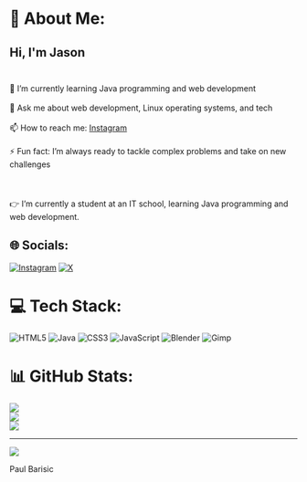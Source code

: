 # 💫 About Me:
## Hi, I'm Jason<br><br>    
🌱 I’m currently learning Java programming and web development<br/><br>    💬 Ask me about web development, Linux operating systems, and tech<br/><br>    📫 How to reach me: [Instagram](https://www.instagram.com/j.ason0567/)<br/><br>    ⚡ Fun fact: I’m always ready to tackle complex problems and take on new challenges<br/><br/><br><br>👉 I’m currently a student at an IT school, learning Java programming and web development.


## 🌐 Socials:
[![Instagram](https://img.shields.io/badge/Instagram-%23E4405F.svg?logo=Instagram&logoColor=white)](https://instagram.com/j.ason0567) [![X](https://img.shields.io/badge/X-black.svg?logo=X&logoColor=white)](https://x.com/j_ason0567) 

# 💻 Tech Stack:
![HTML5](https://img.shields.io/badge/html5-%23E34F26.svg?style=for-the-badge&logo=html5&logoColor=white) ![Java](https://img.shields.io/badge/java-%23ED8B00.svg?style=for-the-badge&logo=openjdk&logoColor=white) ![CSS3](https://img.shields.io/badge/css3-%231572B6.svg?style=for-the-badge&logo=css3&logoColor=white) ![JavaScript](https://img.shields.io/badge/javascript-%23323330.svg?style=for-the-badge&logo=javascript&logoColor=%23F7DF1E) ![Blender](https://img.shields.io/badge/blender-%23F5792A.svg?style=for-the-badge&logo=blender&logoColor=white) ![Gimp](https://img.shields.io/badge/Gimp-657D8B?style=for-the-badge&logo=gimp&logoColor=FFFFFF)
# 📊 GitHub Stats:
![](https://github-readme-stats.vercel.app/api?username=Jaywolfy&theme=merko&hide_border=false&include_all_commits=false&count_private=false)<br/>
![](https://nirzak-streak-stats.vercel.app/?user=Jaywolfy&theme=merko&hide_border=false)<br/>
![](https://github-readme-stats.vercel.app/api/top-langs/?username=Jaywolfy&theme=merko&hide_border=false&include_all_commits=false&count_private=false&layout=compact)

---
[![](https://visitcount.itsvg.in/api?id=Jaywolfy&icon=0&color=11)](https://visitcount.itsvg.in)

<!-- Proudly created with GPRM ( https://gprm.itsvg.in ) -->


Paul Barisic